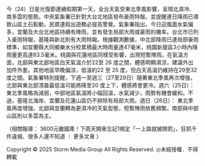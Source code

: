 今（24）日是光復節連續假期第一天，全台天氣受東北季風影響，呈現北濕冷、南多雲的態勢。中央氣象署已針對大台北地區發布豪雨特報，並提醒連日降雨已導致山區土石鬆動，民眾連假出遊務必提高警覺。氣象署指出，今日迎風面水氣偏多，宜蘭及大台北地區持續有陣雨，並有發生局部大雨或豪雨的機率。台北市已列入豪雨特報，基隆與新北則有大雨特報。根據觀測數據，中北部降雨已達局部豪雨標準，如宜蘭縣大同鄉樂水分校累積最大時雨量達47毫米，桃園新屋區3小時內降雨量更高達83.5毫米。桃園與花蓮地區同樣受影響，出現短暫陣雨。在氣溫方面，北部與東北部地區白天氣溫介於22至 26 度之間，體感明顯濕涼，建議外出加件外套。其他地區早晚偏涼，低溫約22 至 25 度，但白天高溫仍維持在29至32度之間。氣象署特別提醒，下週一至週三（27至29日）隨著東北季風再次增強，北部與東北部清晨最低溫可能將降至20 度上下，體感將會更冷。週六（25日）： 東北季風略為減弱，中部地區氣溫將小幅回溫，水氣減少，雨勢有機會緩和。不過，基隆北海岸、宜蘭及花蓮山區仍不排除有局部大雨。週日（26日）： 東北季風再度增強，北部與宜蘭轉為更濕冷的天氣型態，短暫陣雨依舊頻繁。南部與中部山區則以多雲為主。
          
（相關報導：
3600元繳國庫！下雨天開車忘記1規定「一上路就被開罰」，狂抓千件違規、很多人還不知道
｜
更多文章
）

Copyright © 2025 Storm Media Group All Rights Reserved. ◎未經授權．不得轉載